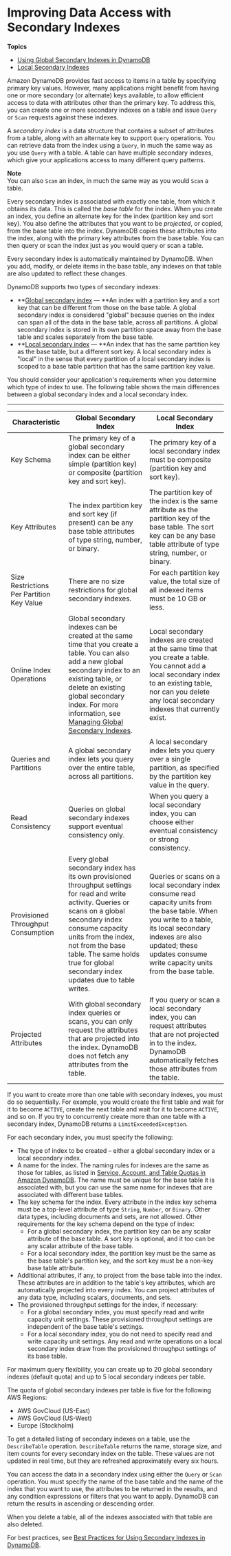 # Improving Data Access with Secondary Indexes<a name="SecondaryIndexes"></a>

**Topics**
+ [Using Global Secondary Indexes in DynamoDB](GSI.md)
+ [Local Secondary Indexes](LSI.md)

Amazon DynamoDB provides fast access to items in a table by specifying primary key values\. However, many applications might benefit from having one or more secondary \(or alternate\) keys available, to allow efficient access to data with attributes other than the primary key\. To address this, you can create one or more secondary indexes on a table and issue `Query` or `Scan` requests against these indexes\.

A *secondary index* is a data structure that contains a subset of attributes from a table, along with an alternate key to support `Query` operations\. You can retrieve data from the index using a `Query`, in much the same way as you use `Query` with a table\. A table can have multiple secondary indexes, which give your applications access to many different query patterns\.

**Note**  
You can also `Scan` an index, in much the same way as you would `Scan` a table\.

Every secondary index is associated with exactly one table, from which it obtains its data\. This is called the *base table* for the index\. When you create an index, you define an alternate key for the index \(partition key and sort key\)\. You also define the attributes that you want to be *projected*, or copied, from the base table into the index\. DynamoDB copies these attributes into the index, along with the primary key attributes from the base table\. You can then query or scan the index just as you would query or scan a table\. 

Every secondary index is automatically maintained by DynamoDB\. When you add, modify, or delete items in the base table, any indexes on that table are also updated to reflect these changes\.

DynamoDB supports two types of secondary indexes:
+ **[Global secondary index](GSI.html) — **An index with a partition key and a sort key that can be different from those on the base table\. A global secondary index is considered "global" because queries on the index can span all of the data in the base table, across all partitions\. A global secondary index is stored in its own partition space away from the base table and scales separately from the base table\.
+ **[Local secondary index](LSI.html) — **An index that has the same partition key as the base table, but a different sort key\. A local secondary index is "local" in the sense that every partition of a local secondary index is scoped to a base table partition that has the same partition key value\.

You should consider your application's requirements when you determine which type of index to use\. The following table shows the main differences between a global secondary index and a local secondary index\.


****  

| Characteristic | Global Secondary Index | Local Secondary Index | 
| --- | --- | --- | 
| Key Schema | The primary key of a global secondary index can be either simple \(partition key\) or composite \(partition key and sort key\)\. | The primary key of a local secondary index must be composite \(partition key and sort key\)\. | 
| Key Attributes | The index partition key and sort key \(if present\) can be any base table attributes of type string, number, or binary\. | The partition key of the index is the same attribute as the partition key of the base table\. The sort key can be any base table attribute of type string, number, or binary\. | 
| Size Restrictions Per Partition Key Value | There are no size restrictions for global secondary indexes\. | For each partition key value, the total size of all indexed items must be 10 GB or less\. | 
| Online Index Operations | Global secondary indexes can be created at the same time that you create a table\. You can also add a new global secondary index to an existing table, or delete an existing global secondary index\. For more information, see [Managing Global Secondary Indexes](GSI.OnlineOps.md)\.  | Local secondary indexes are created at the same time that you create a table\. You cannot add a local secondary index to an existing table, nor can you delete any local secondary indexes that currently exist\. | 
| Queries and Partitions | A global secondary index lets you query over the entire table, across all partitions\.  | A local secondary index lets you query over a single partition, as specified by the partition key value in the query\. | 
| Read Consistency | Queries on global secondary indexes support eventual consistency only\. | When you query a local secondary index, you can choose either eventual consistency or strong consistency\. | 
| Provisioned Throughput Consumption | Every global secondary index has its own provisioned throughput settings for read and write activity\. Queries or scans on a global secondary index consume capacity units from the index, not from the base table\. The same holds true for global secondary index updates due to table writes\. | Queries or scans on a local secondary index consume read capacity units from the base table\. When you write to a table, its local secondary indexes are also updated; these updates consume write capacity units from the base table\. | 
| Projected Attributes | With global secondary index queries or scans, you can only request the attributes that are projected into the index\. DynamoDB does not fetch any attributes from the table\. | If you query or scan a local secondary index, you can request attributes that are not projected in to the index\. DynamoDB automatically fetches those attributes from the table\. | 

If you want to create more than one table with secondary indexes, you must do so sequentially\. For example, you would create the first table and wait for it to become `ACTIVE`, create the next table and wait for it to become `ACTIVE`, and so on\. If you try to concurrently create more than one table with a secondary index, DynamoDB returns a `LimitExceededException`\.

For each secondary index, you must specify the following:
+ The type of index to be created – either a global secondary index or a local secondary index\.
+ A name for the index\. The naming rules for indexes are the same as those for tables, as listed in [Service, Account, and Table Quotas in Amazon DynamoDB](Limits.md)\. The name must be unique for the base table it is associated with, but you can use the same name for indexes that are associated with different base tables\.
+ The key schema for the index\. Every attribute in the index key schema must be a top\-level attribute of type `String`, `Number`, or `Binary`\. Other data types, including documents and sets, are not allowed\. Other requirements for the key schema depend on the type of index: 
  + For a global secondary index, the partition key can be any scalar attribute of the base table\. A sort key is optional, and it too can be any scalar attribute of the base table\.
  + For a local secondary index, the partition key must be the same as the base table's partition key, and the sort key must be a non\-key base table attribute\.
+ Additional attributes, if any, to project from the base table into the index\. These attributes are in addition to the table's key attributes, which are automatically projected into every index\. You can project attributes of any data type, including scalars, documents, and sets\.
+ The provisioned throughput settings for the index, if necessary:
  + For a global secondary index, you must specify read and write capacity unit settings\. These provisioned throughput settings are independent of the base table's settings\.
  + For a local secondary index, you do not need to specify read and write capacity unit settings\. Any read and write operations on a local secondary index draw from the provisioned throughput settings of its base table\.

For maximum query flexibility, you can create up to 20 global secondary indexes \(default quota\) and up to 5 local secondary indexes per table\. 

 The quota of global secondary indexes per table is five for the following AWS Regions: 
+ AWS GovCloud \(US\-East\)
+ AWS GovCloud \(US\-West\)
+ Europe \(Stockholm\)

To get a detailed listing of secondary indexes on a table, use the `DescribeTable` operation\. `DescribeTable` returns the name, storage size, and item counts for every secondary index on the table\. These values are not updated in real time, but they are refreshed approximately every six hours\.

You can access the data in a secondary index using either the `Query` or `Scan` operation\. You must specify the name of the base table and the name of the index that you want to use, the attributes to be returned in the results, and any condition expressions or filters that you want to apply\. DynamoDB can return the results in ascending or descending order\.

When you delete a table, all of the indexes associated with that table are also deleted\.

For best practices, see [Best Practices for Using Secondary Indexes in DynamoDB](bp-indexes.md)\.